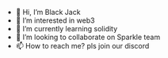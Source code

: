 - 👋 Hi, I’m Black Jack 
- 👀 I’m interested in web3 
- 🌱 I’m currently learning solidity
- 💞️ I’m looking to collaborate on Sparkle team
- 📫 How to reach me? pls join our discord
